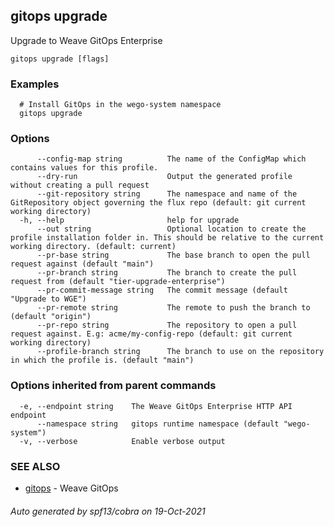 ## gitops upgrade

Upgrade to Weave GitOps Enterprise

```
gitops upgrade [flags]
```

### Examples

```
  # Install GitOps in the wego-system namespace
  gitops upgrade
```

### Options

```
      --config-map string          The name of the ConfigMap which contains values for this profile.
      --dry-run                    Output the generated profile without creating a pull request
      --git-repository string      The namespace and name of the GitRepository object governing the flux repo (default: git current working directory)
  -h, --help                       help for upgrade
      --out string                 Optional location to create the profile installation folder in. This should be relative to the current working directory. (default: current)
      --pr-base string             The base branch to open the pull request against (default "main")
      --pr-branch string           The branch to create the pull request from (default "tier-upgrade-enterprise")
      --pr-commit-message string   The commit message (default "Upgrade to WGE")
      --pr-remote string           The remote to push the branch to (default "origin")
      --pr-repo string             The repository to open a pull request against. E.g: acme/my-config-repo (default: git current working directory)
      --profile-branch string      The branch to use on the repository in which the profile is. (default "main")
```

### Options inherited from parent commands

```
  -e, --endpoint string    The Weave GitOps Enterprise HTTP API endpoint
      --namespace string   gitops runtime namespace (default "wego-system")
  -v, --verbose            Enable verbose output
```

### SEE ALSO

* [gitops](gitops.md)	 - Weave GitOps

###### Auto generated by spf13/cobra on 19-Oct-2021
